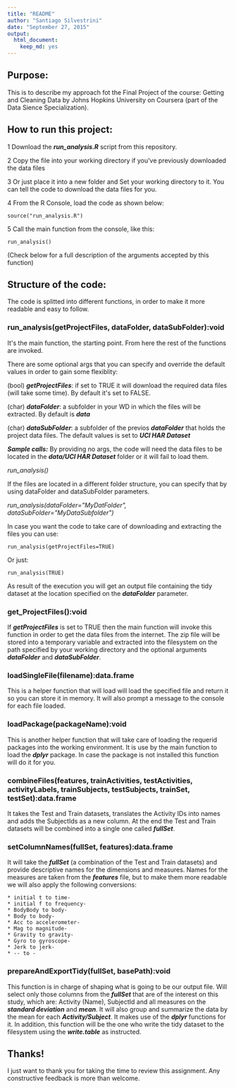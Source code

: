 ```yaml
---
title: "README"
author: "Santiago Silvestrini"
date: "September 27, 2015"
output:
  html_document:
    keep_md: yes
---
```


## Purpose:
This is to describe my approach fot the Final Project of the course: Getting and Cleaning Data by Johns Hopkins University on Coursera (part of the Data Sience Specialization).

## How to run this project:
1 Download the ***run_analysis.R*** script from this repository.

2 Copy the file into your working directory if you've previously downloaded the data files

3 Or just place it into a new folder and Set your working directory to it. You can tell the code to download the data files for you.

4 From the R Console, load the code as shown below:

```
source("run_analysis.R")
```

5 Call the main function from the console, like this:

```
run_analysis()
```

(Check below for a full description of the arguments accepted by this function)
    
## Structure of the code:
The code is splitted into different functions, in order to make it more readable and easy to follow.

### run_analysis(getProjectFiles, dataFolder, dataSubFolder):void
It's the main function, the starting point. From here the rest of the functions are invoked.

There are some optional args that you can specify and override the default values in order to gain some flexiblity:

(bool) ***getProjectFiles***: if set to TRUE it will download the required data files (will take some time). By default it's set to FALSE.
    
(char) ***dataFolder***: a subfolder in your WD in which the files will be extracted. By default is ***data***

(char) ***dataSubFolder***: a subfolder of the previos ***dataFolder*** that holds the project data files. The default values is set to ***UCI HAR Dataset***

***Sample calls:***
By providing no args, the code will need the data files to be located in the ***data/UCI HAR Dataset*** folder or it will fail to load them.

*run_analysis()*
    
If the files are located in a different folder structure, you can specify that by using dataFolder and dataSubFolder parameters.
    
*run_analysis(dataFolder="MyDatFolder", dataSubFolder="MyDataSubfolder")*

In case you want the code to take care of downloading and extracting the files you can use:

```
run_analysis(getProjectFiles=TRUE)
```

Or just:

```
run_analysis(TRUE)
```

As result of the execution you will get an output file containing the tidy dataset at the location specified on the ***dataFolder*** parameter.

### get_ProjectFiles():void
If ***getProjectFiles*** is set to TRUE then the main function will invoke this function in order to get the data files from the internet.
The zip file will be stored into a temporary variable and extracted into the filesystem on the path specified by your working directory and the optional arguments ***dataFolder*** and ***dataSubFolder***.

### loadSingleFile(filename):data.frame
This is a helper function that will load will load the specified file and return it so you can store it in memory. It will also prompt a message to the console for each file loaded.

### loadPackage(packageName):void
This is another helper function that will take care of loading the requerid packages into the working environment.
It is use by the main function to load the ***dplyr*** package.
In case the package is not installed this function will do it for you.

### combineFiles(features, trainActivities, testActivities, activityLabels, trainSubjects, testSubjects, trainSet,  testSet):data.frame
It takes the Test and Train datasets, translates the Activity IDs into names and adds the SubjectIds as a new column.
At the end the Test and Train datasets will be combined into a single one called ***fullSet***.

### setColumnNames(fullSet, features):data.frame
It will take the ***fullSet*** (a combination of the Test and Train datasets) and provide descriptive names for the dimensions and measures.
Names for the measures are taken from the ***features*** file, but to make them more readable we will also apply the following conversions:

    * initial t to time-
    * initial f to frequency-
    * BodyBody to body-
    * Body to body-
    * Acc to accelerometer-
    * Mag to magnitude-
    * Gravity to gravity-
    * Gyro to gyroscope-
    * Jerk to jerk-
    * -- to -

### prepareAndExportTidy(fullSet, basePath):void
This function is in charge of shaping what is going to be our output file.
Will select only those columns from the ***fullSet***  that are of the interest on this study, which are:
Activity (Name), SubjectId and all measures on the ***standard deviation*** and ***mean***.
It will also group and summarize the data by the mean for each ***Activity/Subject***.
It makes use of the ***dplyr*** functions for it.
In addition, this function will be the one who write the tidy dataset to the filesystem using the ***write.table*** as instructed.

## Thanks!
I just want to thank you for taking the time to review this assignment.
Any constructive feedback is more than welcome.





    